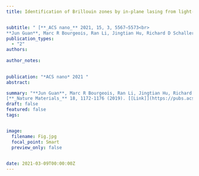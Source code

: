 ```yaml
---
title: Identification of Brillouin zones by in-plane lasing from light-cone surface lattice resonances


subtitle: " [**_ACS nano_** 2021, 15, 3, 5567–5573<br> 
**Jun Guan**, Marc R Bourgeois, Ran Li, Jingtian Hu, Richard D Schaller, George C Schatz, Teri W Odom* ](https://pubs.acs.org/doi/abs/10.1021/acsnano.1c00449)"
publication_types:
  - "2"
authors: 
  
author_notes:
  

publication: "*ACS nano* 2021 "
abstract: 

summary: "**Jun Guan**, Marc R Bourgeois, Ran Li, Jingtian Hu, Richard D Schaller, George C Schatz, Teri W Odom*  <br>
[**_Nature Materials_** 18, 1172-1176 (2019). [[Link]](https://pubs.acs.org/doi/abs/10.1021/acsnano.1c00449)"
draft: false
featured: false
tags:


image:
  filename: Fig.jpg
  focal_point: Smart
  preview_only: false

 
date: 2021-03-09T00:00:00Z
---
```







